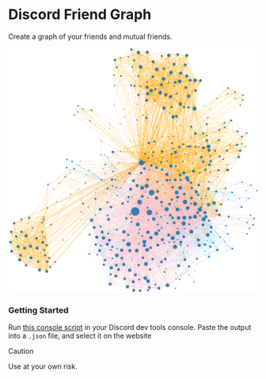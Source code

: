 # Discord Friend Graph

Create a graph of your friends and mutual friends.

![demo](demo.png)

### Getting Started
Run [this console script](scripts/console-snippet.js) in your Discord dev tools console. Paste the output into a `.json` file, and select it on the website

> [!CAUTION]
> Use at your own risk.

